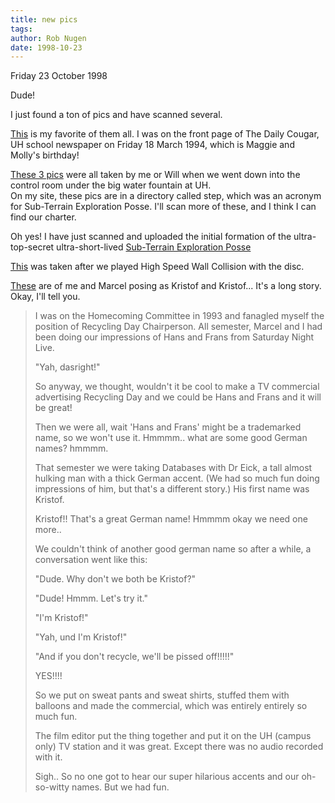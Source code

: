 ```yaml
---
title: new pics
tags: 
author: Rob Nugen
date: 1998-10-23
---
```


<title>scanned images</title>

<p class=date>Friday 23 October 1998</p>

<p>Dude!

<p>I just found a ton of pics and have scanned several.

<p><a href="/images/college/front_page.jpg">This</a> is my favorite of them all. I was on the front page of The Daily Cougar, UH school newspaper on Friday 18 March 1994, which is Maggie and Molly's birthday!

<p><a href="/images/college/under_fountain.html">These 3 pics</a> were all taken by me or Will when we went down into the control room under the big water fountain at UH.
<br>On my site, these pics are in a directory called step, which was an acronym for Sub-Terrain Exploration Posse. I'll scan more of these, and I think I can find our charter.

<p>Oh yes!  I have just scanned and uploaded the initial formation of the ultra-top-secret ultra-short-lived <a href="/images/college/mission_statement.jpg">Sub-Terrain Exploration Posse</a>

<p><a href="/images/college/broken_disc.jpg">This</a> was taken after we played High Speed Wall Collision with the disc.

<p><a href="/images/college/kristof.html">These</a> are of me and Marcel posing as Kristof and Kristof... It's a long story.  Okay, I'll tell you.

<blockquote>I was on the Homecoming Committee in 1993 and fanagled myself the position of Recycling Day Chairperson.  All semester, Marcel and I had been doing our impressions of Hans and Frans from Saturday Night Live.

<p>"Yah, dasright!"

<p>So anyway, we thought, wouldn't it be cool to make a TV commercial advertising Recycling Day and we could be Hans and Frans and it will be great!

<p>Then we were all, wait 'Hans and Frans' might be a trademarked name, so we won't use it.  Hmmmm.. what are some good German names?   hmmmm.

<p>That semester we were taking Databases with Dr Eick, a tall almost hulking man with a thick German accent.  (We had so much fun doing impressions of him, but that's a different story.)
His first name was Kristof.

<p>Kristof!! That's a great German name!  Hmmmm  okay we need one more..

<p>We couldn't think of another good german name so after a while, a conversation went like this:

<p>"Dude.  Why don't we both be Kristof?"

<p>"Dude!  Hmmm.  Let's try it."

<p>"I'm Kristof!"

<p>"Yah, und I'm Kristof!"

<p>"And if you don't recycle, we'll be pissed off!!!!!"

<p>YES!!!!

<p>So we put on sweat pants and sweat shirts, stuffed them with balloons and made the commercial, which was entirely entirely so much fun.

<p>The film editor put the thing together and put it on the UH (campus only) TV station and it was great.  Except there was no audio recorded with it.

<p>Sigh..  So no one got to hear our super hilarious accents and our oh-so-witty names.  But we had fun.</p>
</blockquote>
